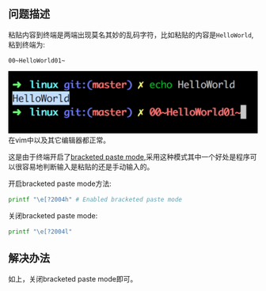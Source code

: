 ## 问题描述

粘贴内容到终端是两端出现莫名其妙的乱码字符，比如粘贴的内容是`HelloWorld`, 粘到终端为:

```
00~HelloWorld01~
```

![img/paste-demo.jpg](img/paste-demo.jpg)
在vim中以及其它编辑器都正常。

这是由于终端开启了[bracketed paste mode](http://cirw.in/blog/bracketed-paste),采用这种模式其中一个好处是程序可以很容易地判断输入是粘贴的还是手动输入的。

开启bracketed paste mode方法:

```sh
printf "\e[?2004h" # Enabled bracketed paste mode
```

关闭bracketed paste mode:

```sh
printf "\e[?2004l"
```

## 解决办法

如上，关闭bracketed paste mode即可。